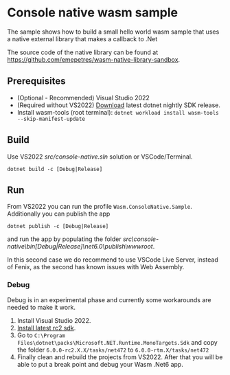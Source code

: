 # Console native wasm sample

The sample shows how to build a small hello world wasm sample that uses a native external library that makes a callback to .Net

The source code of the native library can be found at <https://github.com/emepetres/wasm-native-library-sandbox>.

## Prerequisites

- (Optional - Recommended) Visual Studio 2022
- (Required without VS2022) [Download](https://github.com/dotnet/installer#installers-and-binaries) latest dotnet nightly SDK release.
- Install wasm-tools (root terminal): `dotnet workload install wasm-tools --skip-manifest-update`

## Build

Use VS2022 _src/console-native.sln_ solution or VSCode/Terminal.

`dotnet build -c [Debug|Release]`

## Run

From VS2022 you can run the profile `Wasm.ConsoleNative.Sample`. Additionally you can publish the app

`dotnet publish -c [Debug|Release]`

and run the app by populating the folder _src\console-native\bin\[Debug|Release]\net6.0\publish\wwwroot_.

In this second case we do recommend to use VSCode Live Server, instead of Fenix, as the second has known issues with Web Assembly.

### Debug

Debug is in an experimental phase and currently some workarounds are needed to make it work.

1. Install Visual Studio 2022.
1. [Install latest rc2 sdk](https://aka.ms/dotnet/6.0.1XX-rc2/daily/dotnet-sdk-win-x64.exe).
1. Go to `C:\Program Files\dotnet\packs\Microsoft.NET.Runtime.MonoTargets.Sdk` and copy the folder `6.0.0-rc2.X.X/tasks/net472` to `6.0.0-rtm.X/tasks/net472`
1. Finally clean and rebuild the projects from VS2022. After that you will be able to put a break point and debug your Wasm .Net6 app.
